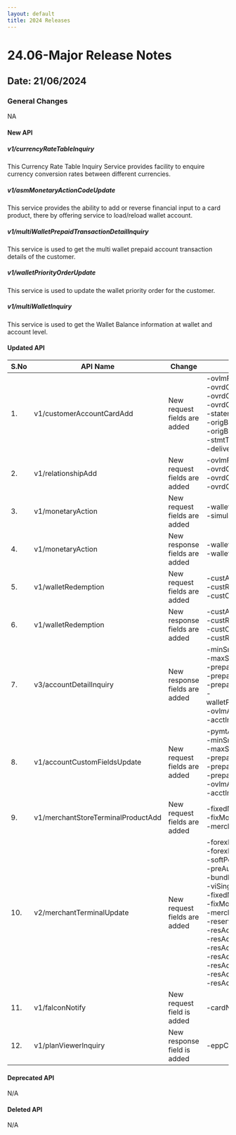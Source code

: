 ```yaml
---
layout: default
title: 2024 Releases
---
```

# 24.06-Major Release Notes

## Date: 21/06/2024

### General Changes

NA

#### New API

##### *v1/currencyRateTableInquiry*

This Currency Rate Table Inquiry Service provides facility to enquire currency conversion rates between different currencies.

##### *v1/asmMonetaryActionCodeUpdate*

This service provides the ability to add or reverse financial input to a card product, there by offering service to load/reload wallet account.

##### *v1/multiWalletPrepaidTransactionDetailInquiry*

This service is used to get the multi wallet prepaid account transaction details of the customer.

##### *v1/walletPriorityOrderUpdate*

This service is used to update the wallet priority order for the customer.

##### *v1/multiWalletInquiry*

This service is used to get the Wallet Balance information at wallet and account level.

#### Updated API

| S.No | API Name                           | Change                        | Fields                                                                                                                                                                                                                                                                                                                                                                   |
|------|------------------------------------|-------------------------------|--------------------------------------------------------------------------------------------------------------------------------------------------------------------------------------------------------------------------------------------------------------------------------------------------------------------------------------------------------------------------|
| 1.   | v1/customerAccountCardAdd          | New request fields are added  | -ovlmFee </br> -ovrdCbCapAmt </br> -ovrdCbCapStrtDte </br> -ovrdCbCapEndDte </br> -statementFlag </br> -origBranchNbr </br> -origBankNbr </br> -stmtType </br> -deliveryOption                                                                                                                                                                                           |
| 2.   | v1/relationshipAdd                 | New request fields are added  | -ovlmFee </br> -ovrdCbCapAmt </br> -ovrdCbCapStrtDte </br> -ovrdCbCapEndDte                                                                                                                                                                                                                                                                                              |
| 3.   | v1/monetaryAction                  | New request fields are added  | -walletId </br> -simulationInd                                                                                                                                                                                                                                                                                                                                           |
| 4.   | v1/monetaryAction                  | New response fields are added | -walletId </br> -walletAmount                                                                                                                                                                                                                                                                                                                                            |
| 5.   | v1/walletRedemption                | New request fields are added  | -custAccNbr </br> -custRoutId </br> -custCurr                                                                                                                                                                                                                                                                                                                            |
| 6.   | v1/walletRedemption                | New response fields are added | -custAccNbr </br> -custRoutId </br> -custCurr </br> -custRdmAmt                                                                                                                                                                                                                                                                                                          |
| 7.   | v3/accountDetailInquiry            | New response fields are added | -minSnglLoadAmt</br> -maxSnglLoadAmt</br> -prepaidLoadAmt</br> -prepaidLoadFreq</br> -prepaidLoadNbr</br> -walletPriorityCurrency </br> -ovlmAuthConsent </br> -acctInactConsent                                                                                                                                                                                         |
| 8.   | v1/accountCustomFieldsUpdate       | New request fields are added  | -pymtAgrmt </br> -minSnglLoadAmt</br> -maxSnglLoadAmt</br> -prepaidLoadAmt</br> -prepaidLoadFreq</br> -prepaidLoadNbr </br> -ovlmAuthConsent </br> -acctInactConsent                                                                                                                                                                                                     |
| 9.   | v1/merchantStoreTerminalProductAdd | New request fields are added  | -fixedMonthlyFeeInd</br> -fixMonthFeeBase</br> -merchantIdentifier                                                                                                                                                                                                                                                                                                       |
| 10.  | v2/merchantTerminalUpdate          | New request fields are added  | -forexFeeInd</br> -forexFeePct</br> -softPosFeeInd</br> -preAuthFeeInd</br> -bundleFeeInd</br> -viSingleBusNbr</br> -fixedMonthlyFeeInd</br> -fixMonthFeeBase</br> -merchantIdentifier</br> -reserveTable</br> -resAcctFundFreq</br> -resAcctRtblNbr</br> -resAcctName</br> -resAcctLvlFlag</br> -resAcctFbsdSale</br> -resAcctFloorLimit</br> -resAcctFundCeiling</br>  |
| 11.  | v1/falconNotify                    | New request field is added    | -cardNumber                                                                                                                                                                                                                                                                                                                                                               |
| 12.  | v1/planViewerInquiry               | New response field is added   | -eppConvExclInd                                                                                                                                                                                                                                                                                                                                                          |

#### Deprecated API

N/A

#### Deleted API

N/A
